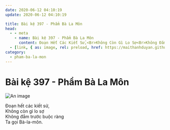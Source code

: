 ```yaml
---
date: 2020-06-12 04:10:19
update: 2020-06-12 04:10:19

title: Bài kệ 397 - Phẩm Bà La Môn
head:
  - - meta
    - name: Bài kệ 397 - Phẩm Bà La Môn
      content: Ðoạn Hết Các Kiết Sử,<Br>Không Còn Gì Lo Sợ<Br>Không Đắm Trước Buộc Ràng<Br>Ta Gọi Bà-La-Môn.<Br>
  - [link, { as: image, rel: preload, href: https://maithanhduyan.github.io/kinh-phap-cu/img/pham-ba-la-mon/pham-ba-la-mon-397.jpg }]
category:
  - pham-ba-la-mon
---
```


# Bài kệ 397 - Phẩm Bà La Môn

![An image](/img/pham-ba-la-mon/pham-ba-la-mon-397.jpg)

Ðoạn hết các kiết sử,<br>Không còn gì lo sợ<br>Không đắm trước buộc ràng<br>Ta gọi Bà-la-môn.<br>
